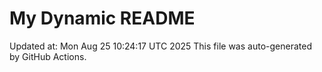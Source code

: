 # My Dynamic README
Updated at: Mon Aug 25 10:24:17 UTC 2025
This file was auto-generated by GitHub Actions.
